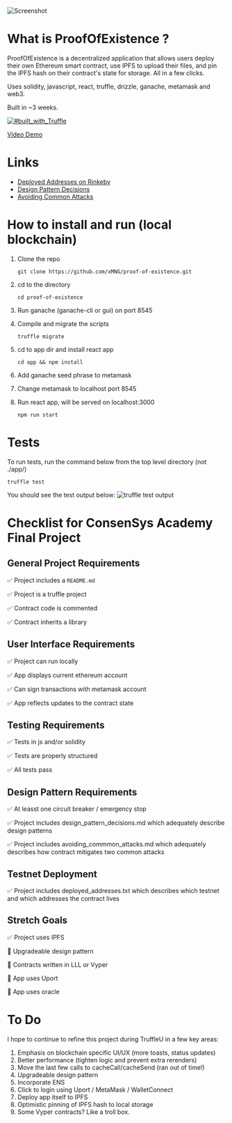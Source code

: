 
![Screenshot](https://raw.githubusercontent.com/xMNG/proof-of-existence/master/githubImages/screenshot.png "screenshot")

# What is ProofOfExistence ?

ProofOfExistence is a decentralized application that allows users deploy their own Ethereum smart contract, use IPFS to upload their files, and pin the IPFS hash on their contract's state for storage. All in a few clicks.

Uses solidity, javascript, react, truffle, drizzle, ganache, metamask and web3.

Built in ~3 weeks. 

[![#built_with_Truffle](https://img.shields.io/badge/built%20with-Truffle-blueviolet?style=plastic&logo=Ethereum)](https://www.trufflesuite.com/)

[Video Demo](https://youtu.be/6eiez7QiTvg)

# Links

- [Deployed Addresses on Rinkeby](https://github.com/xMNG/proof-of-existence/blob/master/deployed_addresses.txt "Deployed and Verified Contract Addresses on Rinkeby")
- [Design Pattern Decisions](https://github.com/xMNG/proof-of-existence/blob/master/design_pattern_decisions.md "Design Pattern Decisions")
- [Avoiding Common Attacks](https://github.com/xMNG/proof-of-existence/blob/master/avoiding_common_attacks.md "Avoiding Common Attacks")

# How to install and run (local blockchain)
1. Clone the repo 

    ```git clone https://github.com/xMNG/proof-of-existence.git```
2. cd to the directory

    ```cd proof-of-existence```

3. Run ganache (ganache-cli or gui) on port 8545

4. Compile and migrate the scripts

    ```truffle migrate```

5. cd to app dir and install react app

    ```cd app && npm install```

6. Add ganache seed phrase to metamask

7. Change metamask to localhost port 8545

8. Run react app, will be served on localhost:3000

    ```npm run start```


# Tests
To run tests, run the command below from the top level directory (not ./app/)

```truffle test```

You should see the test output below:
![truffle test output](https://raw.githubusercontent.com/xMNG/proof-of-existence/master/githubImages/test%20specs.png)

# Checklist for ConsenSys Academy Final Project

## General Project Requirements 

:white_check_mark: Project includes a `README.md`

:white_check_mark: Project is a truffle project

:white_check_mark: Contract code is commented

:white_check_mark: Contract inherits a library

## User Interface Requirements

:white_check_mark: Project can run locally

:white_check_mark: App displays current ethereum account

:white_check_mark: Can sign transactions with metamask account

:white_check_mark: App reflects updates to the contract state

## Testing Requirements

:white_check_mark: Tests in js and/or solidity

:white_check_mark: Tests are properly structured

:white_check_mark: All tests pass

## Design Pattern Requirements

:white_check_mark: At leasst one circuit breaker / emergency stop

:white_check_mark: Project includes design_pattern_decisions.md which adequately describe design patterns

:white_check_mark: Project includes avoiding_commmon_attacks.md which adequately describes how contract mitigates two common attacks

## Testnet Deployment

:white_check_mark: Project includes deployed_addresses.txt which describes which testnet and which addresses the contract lives

## Stretch Goals

:white_check_mark: Project uses IPFS

:black_square_button: Upgradeable design pattern

:black_square_button: Contracts written in LLL or Vyper

:black_square_button: App uses Uport  

:black_square_button: App uses oracle




# To Do
I hope to continue to refine this project during TruffleU in a few key areas:
1. Emphasis on blockchain specific UI/UX (more toasts, status updates)
2. Better performance (tighten logic and prevent extra rerenders)
3. Move the last few calls to cacheCall/cacheSend (ran out of time!)
4. Upgradeable design pattern
5. Incorporate ENS
6. Click to login using Uport / MetaMask / WalletConnect
7. Deploy app itself to IPFS
8. Optimistic pinning of IPFS hash to local storage
9. Some Vyper contracts? Like a troll box.

